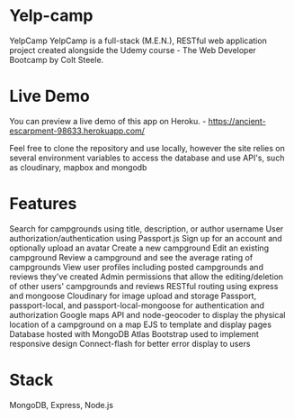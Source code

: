 # Yelp-camp

YelpCamp
YelpCamp is a full-stack (M.E.N.), RESTful web application project created alongside the Udemy course - The Web Developer Bootcamp by Colt Steele.

# Live Demo
You can preview a live demo of this app on Heroku. - https://ancient-escarpment-98633.herokuapp.com/


Feel free to clone the repository and use locally, however the site relies on several environment variables to access the database and use API's, such as cloudinary,
mapbox and mongodb

# Features
Search for campgrounds using title, description, or author username
User authorization/authentication using Passport.js
Sign up for an account and optionally upload an avatar
Create a new campground
Edit an existing campground
Review a campground and see the average rating of campgrounds
View user profiles including posted campgrounds and reviews they've created
Admin permissions that allow the editing/deletion of other users' campgrounds and reviews
RESTful routing using express and mongoose
Cloudinary for image upload and storage
Passport, passport-local, and passport-local-mongoose for authentication and authorization
Google maps API and node-geocoder to display the physical location of a campground on a map
EJS to template and display pages
Database hosted with MongoDB Atlas
Bootstrap used to implement responsive design
Connect-flash for better error display to users


# Stack
MongoDB, Express, Node.js

